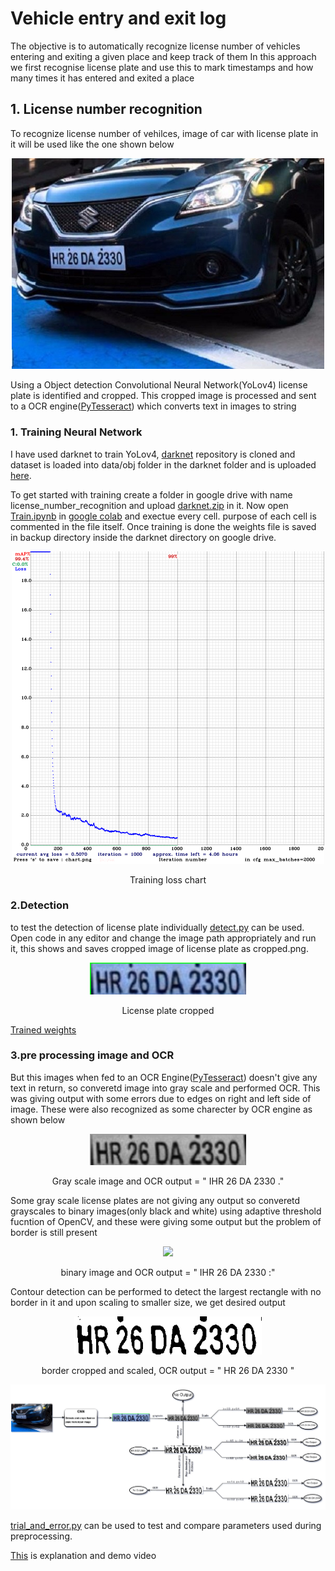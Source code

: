 # Vehicle entry and exit log

The objective is to automatically recognize license number of vehicles entering and exiting a given place and keep track of them
In this approach we first recognise license plate and use this to mark timestamps and how many times it has entered and exited a place

## 1. License number recognition
  
  To recognize license number of vehilces, image of car with license plate in it will be used like the one shown below
  
  <p align="center">
    <img src="https://github.com/imran-afreed/licence_plate_recognition/blob/master/images/one.jpg" alt="vehicle pic" width="500">
  </p>

Using a Object detection Convolutional Neural Network(YoLov4) license plate is identified and cropped. This cropped image is processed and sent to a OCR engine([PyTesseract](https://pypi.org/project/pytesseract/)) which converts text in images to string
  
### 1. Training Neural Network 
        
I have used darknet to train YoLov4, [darknet](https://github.com/pjreddie/darknet) repository is cloned and dataset is loaded into data/obj folder in the darknet folder and is uploaded [here](https://drive.google.com/file/d/1MJ3SAUATeJPNPx-eIp09OkDY_Go9G568/view?usp=sharing). 
 
 To get started with training create a folder in google drive with name license_number_recognition and upload [darknet.zip](https://drive.google.com/file/d/1MJ3SAUATeJPNPx-eIp09OkDY_Go9G568/view?usp=sharing) in it. Now open [Train.ipynb](https://github.com/imran-afreed/licence_plate_recognition/blob/master/Train.ipynb) in [google colab]( colab.research.google.com) and exectue every cell. purpose of each cell is commented in the file itself. Once training is done the weights file is saved in backup directory inside the darknet directory on google drive.
        
<p align="center">
  <img src="https://github.com/imran-afreed/licence_plate_recognition/blob/master/images/chart_yolov4.png" alt="Training chart" width="500">
</p>
<p align="center">
  Training loss chart
</p>

### 2.Detection
to test the detection of license plate individually [detect.py](https://github.com/imran-afreed/licence_plate_recognition/blob/master/detect.py) can be used. Open code in any editor and change the image path appropriately and run it, this shows and saves cropped image of license plate as cropped.png. 

<p align="center">
    <img src="https://github.com/imran-afreed/licence_plate_recognition/blob/master/images/cropped.png" alt="cropped image" width="250">
</p>
<p align="center">
  License plate cropped
</p>

[Trained weights](https://drive.google.com/file/d/1ZwR7HqgEVr5Rx1iyusCpthaz9W4xZQrb/view?usp=sharing)

### 3.pre processing image and OCR
But this images when fed to an OCR Engine([PyTesseract](https://pypi.org/project/pytesseract/)) doesn't give any text in return, so converetd image into gray scale and performed OCR. This was giving output with some errors due to edges on right and left side of image. These were also recognized as some charecter by OCR engine as shown below 
  
<p align="center">
  <img width="250" src="https://github.com/imran-afreed/licence_plate_recognition/blob/master/images/no_scaling_gray%0C.png">
</p>
<p align="center">
  Gray scale image and OCR output = " IHR 26 DA 2330 ."
</p>

Some gray scale license plates are not giving any output so converetd grayscales to binary images(only black and white) using adaptive threshold fucntion of OpenCV, and these were giving some output but the problem of border is still present

<p align="center">
    <img width="250" src="https://github.com/imran-afreed/licence_plate_recognition/blob/master/images/no%20scaling%20adaptiveIHR%2096%20DA%202330:%0A%0C.png">
</p>
<p align="center">
  binary image and OCR output = " IHR 26 DA 2330 :"
</p>

Contour detection can be performed to detect the largest rectangle with no border in it and upon scaling to smaller size, we get desired output
  
<p align="center">
  <img src="https://github.com/imran-afreed/licence_plate_recognition/blob/master/images/no%20scale%20font%20increased%20border%20-r%0C.png" alt="preprocessed" width="300">
</p>
<p align="center">
    border cropped and scaled, OCR output = " HR 26 DA 2330 "
</p>


<p align="center">
  <img src="https://github.com/imran-afreed/licence_plate_recognition/blob/master/images/flow_chart.png" alt="pre processing flow chart">
</p>


[trial_and_error.py](https://github.com/imran-afreed/licence_plate_recognition/blob/master/trial_and_error.py) can be used to test and compare parameters used during preprocessing.

[This](https://drive.google.com/file/d/1MI1W6T3XxjEUJQ2puZniAdFmtYuUdSTt/view?usp=sharing) is explanation and demo video
